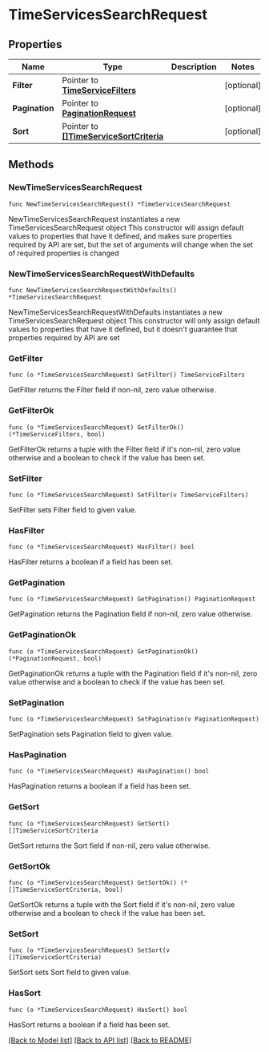# TimeServicesSearchRequest

## Properties

Name | Type | Description | Notes
------------ | ------------- | ------------- | -------------
**Filter** | Pointer to [**TimeServiceFilters**](TimeServiceFilters.md) |  | [optional] 
**Pagination** | Pointer to [**PaginationRequest**](PaginationRequest.md) |  | [optional] 
**Sort** | Pointer to [**[]TimeServiceSortCriteria**](TimeServiceSortCriteria.md) |  | [optional] 

## Methods

### NewTimeServicesSearchRequest

`func NewTimeServicesSearchRequest() *TimeServicesSearchRequest`

NewTimeServicesSearchRequest instantiates a new TimeServicesSearchRequest object
This constructor will assign default values to properties that have it defined,
and makes sure properties required by API are set, but the set of arguments
will change when the set of required properties is changed

### NewTimeServicesSearchRequestWithDefaults

`func NewTimeServicesSearchRequestWithDefaults() *TimeServicesSearchRequest`

NewTimeServicesSearchRequestWithDefaults instantiates a new TimeServicesSearchRequest object
This constructor will only assign default values to properties that have it defined,
but it doesn't guarantee that properties required by API are set

### GetFilter

`func (o *TimeServicesSearchRequest) GetFilter() TimeServiceFilters`

GetFilter returns the Filter field if non-nil, zero value otherwise.

### GetFilterOk

`func (o *TimeServicesSearchRequest) GetFilterOk() (*TimeServiceFilters, bool)`

GetFilterOk returns a tuple with the Filter field if it's non-nil, zero value otherwise
and a boolean to check if the value has been set.

### SetFilter

`func (o *TimeServicesSearchRequest) SetFilter(v TimeServiceFilters)`

SetFilter sets Filter field to given value.

### HasFilter

`func (o *TimeServicesSearchRequest) HasFilter() bool`

HasFilter returns a boolean if a field has been set.

### GetPagination

`func (o *TimeServicesSearchRequest) GetPagination() PaginationRequest`

GetPagination returns the Pagination field if non-nil, zero value otherwise.

### GetPaginationOk

`func (o *TimeServicesSearchRequest) GetPaginationOk() (*PaginationRequest, bool)`

GetPaginationOk returns a tuple with the Pagination field if it's non-nil, zero value otherwise
and a boolean to check if the value has been set.

### SetPagination

`func (o *TimeServicesSearchRequest) SetPagination(v PaginationRequest)`

SetPagination sets Pagination field to given value.

### HasPagination

`func (o *TimeServicesSearchRequest) HasPagination() bool`

HasPagination returns a boolean if a field has been set.

### GetSort

`func (o *TimeServicesSearchRequest) GetSort() []TimeServiceSortCriteria`

GetSort returns the Sort field if non-nil, zero value otherwise.

### GetSortOk

`func (o *TimeServicesSearchRequest) GetSortOk() (*[]TimeServiceSortCriteria, bool)`

GetSortOk returns a tuple with the Sort field if it's non-nil, zero value otherwise
and a boolean to check if the value has been set.

### SetSort

`func (o *TimeServicesSearchRequest) SetSort(v []TimeServiceSortCriteria)`

SetSort sets Sort field to given value.

### HasSort

`func (o *TimeServicesSearchRequest) HasSort() bool`

HasSort returns a boolean if a field has been set.


[[Back to Model list]](../README.md#documentation-for-models) [[Back to API list]](../README.md#documentation-for-api-endpoints) [[Back to README]](../README.md)


